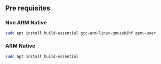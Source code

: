 ## 

## Pre requisites

### Non ARM Native
```bash 
sudo apt install build-essential gcc-arm-linux-gnueabihf qemu-user
```

### ARM Native
```bash
sudo apt install build-essential
```

